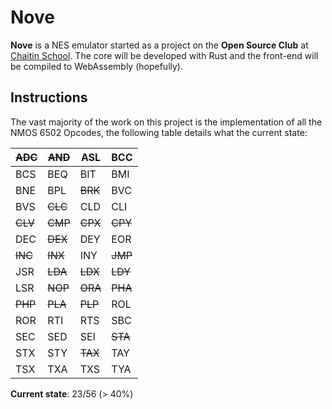 # Nove

**Nove** is a NES emulator started as a project on the **Open Source Club** at [Chaitin School](https://chaitinschool.org/). 
The core will be developed with Rust and the front-end will be compiled to WebAssembly (hopefully).

## Instructions

The vast majority of the work on this project is the implementation of all the NMOS 6502 Opcodes, the following table
details what the current state:

| ~~ADC~~ | ~~AND~~ | ASL     | BCC     |
|---------|---------|---------|---------|
| BCS     | BEQ     | BIT     | BMI     |
| BNE     | BPL     | ~~BRK~~ | BVC     |
| BVS     | ~~CLC~~ | CLD     | CLI     |
| ~~CLV~~ | ~~CMP~~ | ~~CPX~~ | ~~CPY~~ |
| DEC     | ~~DEX~~ | DEY     | EOR     |
| ~~INC~~ | ~~INX~~ | INY     | ~~JMP~~ |
| JSR     | ~~LDA~~ | ~~LDX~~ | ~~LDY~~ |
| LSR     | ~~NOP~~ | ~~ORA~~ | ~~PHA~~ |
| ~~PHP~~ | ~~PLA~~ | ~~PLP~~ | ROL     |
| ROR     | RTI     | RTS     | SBC     |
| SEC     | SED     | SEI     | ~~STA~~ |
| STX     | STY     | ~~TAX~~ | TAY     |
| TSX     | TXA     | TXS     | TYA     |

**Current state**: 23/56 (> 40%)